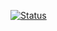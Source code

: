 [![Status](https://travis-ci.org/sundaymtn/waterline.png)](https://travis-ci.org/sundaymtn/waterline)
